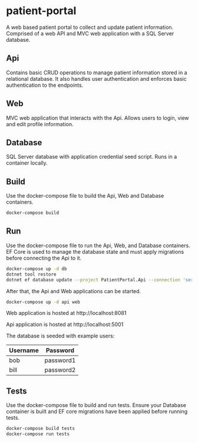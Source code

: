 # patient-portal
A web based patient portal to collect and update patient information. Comprised of a web API and MVC web application with a SQL Server database.

## Api
Contains basic CRUD operations to manage patient information stored in a relational database. It also handles user authentication and enforces basic authentication to the endpoints.

## Web
MVC web application that interacts with the Api. Allows users to login, view and edit profile information.

## Database
SQL Server database with application credential seed script. Runs in a container locally.

## Build
Use the docker-compose file to build the Api, Web and Database containers.

```bash
docker-compose build
```

## Run
Use the docker-compose file to run the Api, Web, and Database containers. EF Core is used to manage the database state and must apply migrations before connecting the Api to it.

```bash
docker-compose up -d db
dotnet tool restore
dotnet ef database update --project PatientPortal.Api --connection 'server=localhost;user=app;password=Notreallysecure1'
```

After that, the Api and Web applications can be started.

```bash
docker-compose up -d api web
```

Web application is hosted at http://localhost:8081

Api application is hosted at http://localhost:5001

The database is seeded with example users:

Username | Password
--- | ---
bob | password1
bill | password2

## Tests
Use the docker-compose file to build and run tests. Ensure your Database container is built and EF core migrations have been applied before running tests.

```bash
docker-compose build tests
docker-compose run tests
```
